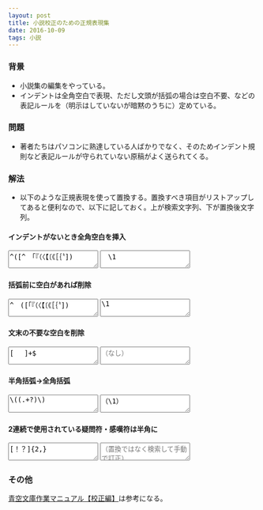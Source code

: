 ```yaml
---
layout: post
title: 小説校正のための正規表現集
date: 2016-10-09
tags: 小説
---
```


### 背景
* 小説集の編集をやっている。
* インデントは全角空白で表現、ただし文頭が括弧の場合は空白不要、などの表記ルールを（明示はしていないが暗黙のうちに）定めている。


### 問題
* 著者たちはパソコンに熟達している人ばかりでなく、そのためインデント規則など表記ルールが守られていない原稿がよく送られてくる。


### 解法
* 以下のような正規表現を使って置換する。置換すべき項目がリストアップしてあると便利なので、以下に記しておく。上が検索文字列、下が置換後文字列。

#### インデントがないとき全角空白を挿入
<textarea onclick="this.select();">^([^　「『（〈【〔《［｛〝])</textarea>
<textarea onclick="this.select();">　\1</textarea>


#### 括弧前に空白があれば削除
<textarea onclick="this.select();">^　([「『（〈【〔《［｛〝])</textarea>
<textarea onclick="this.select();">\1</textarea>


#### 文末の不要な空白を削除
<textarea onclick="this.select();">[ 　]+$</textarea>
<textarea onclick="this.select();" placeholder="（なし）"></textarea>

#### 半角括弧→全角括弧
<textarea onclick="this.select();">\((.+?)\)</textarea>
<textarea onclick="this.select();">（\1）</textarea>

#### 2連続で使用されている疑問符・感嘆符は半角に
<textarea onclick="this.select();">[！？]{2,}</textarea>
<textarea onclick="this.select();" placeholder="（置換ではなく検索して手動で訂正）"></textarea>



### その他
[青空文庫作業マニュアル【校正編】](http://www.aozora.gr.jp/aozora-manual/index-proofreading.html#proofreading04)は参考になる。
